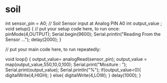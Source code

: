 # soil
int sensor_pin = A0; // Soil Sensor input at Analog PIN A0
int output_value ;
void setup() {
  // put your setup code here, to run once:
  pinMode(4,OUTPUT);
     Serial.begin(9600);
   Serial.println("Reading From the Sensor ...");
   delay(2000);
}


  // put your main code here, to run repeatedly:

  void loop() {
   output_value= analogRead(sensor_pin);
 output_value = map(output_value,550,10,0,100);
   Serial.print("Mositure : ");
   Serial.print(output_value);
   Serial.println("%");
   if(output_value<0){
      digitalWrite(4,HIGH);
     }
     else{
            digitalWrite(4,LOW);
     }
   delay(1000);
}
